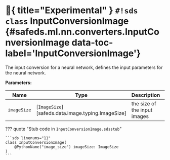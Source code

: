 # :test_tube:{ title="Experimental" } `#!sds class` InputConversionImage {#safeds.ml.nn.converters.InputConversionImage data-toc-label='InputConversionImage'}

The input conversion for a neural network, defines the input parameters for the neural network.

**Parameters:**

| Name | Type | Description | Default |
|------|------|-------------|---------|
| `imageSize` | [`ImageSize`][safeds.data.image.typing.ImageSize] | the size of the input images | - |

??? quote "Stub code in `InputConversionImage.sdsstub`"

    ```sds linenums="11"
    class InputConversionImage(
        @PythonName("image_size") imageSize: ImageSize
    )
    ```
